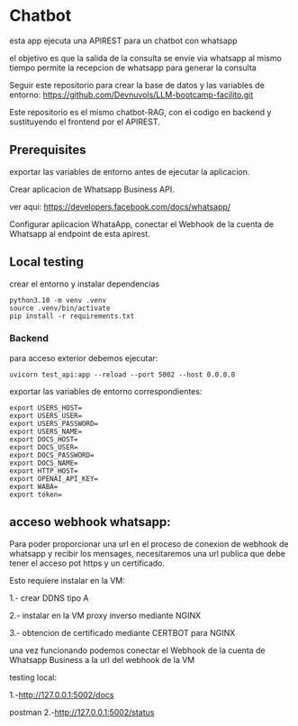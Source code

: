 # Chatbot

esta app ejecuta una APIREST para un chatbot con whatsapp

el objetivo es que la salida de la consulta se envie via whatsapp
al mismo tiempo permite la recepcion de whatsapp para generar la consulta

Seguir este repositorio para crear la base de datos y las variables de entorno:
https://github.com/Devnuvols/LLM-bootcamp-facilito.git

Este repositorio es el mismo chatbot-RAG, con el codigo en backend y sustituyendo el frontend por el APIREST.

## Prerequisites

exportar las variables de entorno antes de ejecutar la aplicacion.

Crear aplicacion de Whatsapp Business API.

ver aqui: https://developers.facebook.com/docs/whatsapp/

Configurar aplicacion WhataApp, conectar el Webhook de la cuenta de Whatsapp al endpoint de esta
apirest.

## Local testing

crear el entorno y instalar dependencias
```
python3.10 -m venv .venv
source .venv/bin/activate
pip install -r requirements.txt
```

### Backend

para acceso exterior debemos ejecutar: 

```
uvicorn test_api:app --reload --port 5002 --host 0.0.0.0
```

exportar las variables de entorno correspondientes:
```
export USERS_HOST=
export USERS_USER=
export USERS_PASSWORD=
export USERS_NAME=
export DOCS_HOST=
export DOCS_USER=
export DOCS_PASSWORD=
export DOCS_NAME=
export HTTP_HOST=
export OPENAI_API_KEY=
export WABA=
export token=

```

## acceso webhook whatsapp: 

Para poder proporcionar una url en el proceso de conexion de webhook de whatsapp y recibir los mensages, 
necesitaremos una url publica que debe tener el acceso pot https y un certificado.

Esto requiere instalar en la VM:

1.- crear DDNS tipo A

2.- instalar en la VM proxy inverso mediante NGINX

3.- obtencion de certificado mediante CERTBOT para NGINX


una vez funcionando podemos conectar el Webhook de la cuenta de Whatsapp Business a la url del webhook de la VM


testing local:

1.-http://127.0.0.1:5002/docs


postman 
2.-http://127.0.0.1:5002/status
